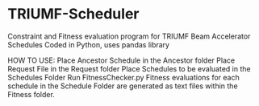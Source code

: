 # TRIUMF-Scheduler
Constraint and Fitness evaluation program for TRIUMF Beam Accelerator Schedules
Coded in Python, uses pandas library

HOW TO USE:
Place Ancestor Schedule in the Ancestor folder
Place Request File in the Request folder
Place Schedules to be evaluated in the Schedules Folder
Run FitnessChecker.py
Fitness evaluations for each schedule in the Schedule Folder are generated as text files within the Fitness folder.
